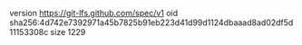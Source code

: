 version https://git-lfs.github.com/spec/v1
oid sha256:4d742e7392971a45b7825b91eb223d41d99d1124dbaaad8ad02df5d11153308c
size 1229
